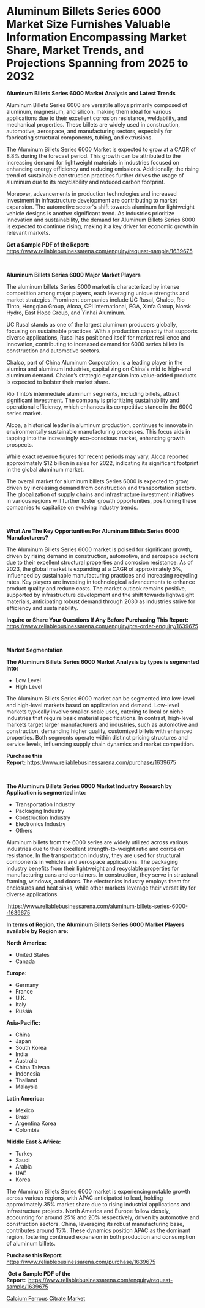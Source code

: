 <p><h1>Aluminum Billets Series 6000 Market Size Furnishes Valuable Information Encompassing Market Share, Market Trends, and Projections Spanning from 2025 to 2032</h1></p><p><strong>Aluminum Billets Series 6000 Market Analysis and Latest Trends</strong></p>
<p><p>Aluminum Billets Series 6000 are versatile alloys primarily composed of aluminum, magnesium, and silicon, making them ideal for various applications due to their excellent corrosion resistance, weldability, and mechanical properties. These billets are widely used in construction, automotive, aerospace, and manufacturing sectors, especially for fabricating structural components, tubing, and extrusions.</p><p>The Aluminum Billets Series 6000 Market is expected to grow at a CAGR of 8.8% during the forecast period. This growth can be attributed to the increasing demand for lightweight materials in industries focused on enhancing energy efficiency and reducing emissions. Additionally, the rising trend of sustainable construction practices further drives the usage of aluminum due to its recyclability and reduced carbon footprint.</p><p>Moreover, advancements in production technologies and increased investment in infrastructure development are contributing to market expansion. The automotive sector's shift towards aluminum for lightweight vehicle designs is another significant trend. As industries prioritize innovation and sustainability, the demand for Aluminum Billets Series 6000 is expected to continue rising, making it a key driver for economic growth in relevant markets.</p></p>
<p><strong>Get a Sample PDF of the Report:&nbsp;</strong> <a href="https://www.reliablebusinessarena.com/enquiry/request-sample/1639675?utm_campaign=1835&utm_medium=2&utm_source=Github&utm_content=ia&utm_term=01022025&utm_id=aluminum-billets-series-6000">https://www.reliablebusinessarena.com/enquiry/request-sample/1639675</a></p>
<p>&nbsp;</p>
<p><strong>Aluminum Billets Series 6000 Major Market Players</strong></p>
<p><p>The aluminum billets Series 6000 market is characterized by intense competition among major players, each leveraging unique strengths and market strategies. Prominent companies include UC Rusal, Chalco, Rio Tinto, Hongqiao Group, Alcoa, CPI International, EGA, Xinfa Group, Norsk Hydro, East Hope Group, and Yinhai Aluminum.</p><p>UC Rusal stands as one of the largest aluminum producers globally, focusing on sustainable practices. With a production capacity that supports diverse applications, Rusal has positioned itself for market resilience and innovation, contributing to increased demand for 6000 series billets in construction and automotive sectors. </p><p>Chalco, part of China Aluminum Corporation, is a leading player in the alumina and aluminum industries, capitalizing on China's mid to high-end aluminum demand. Chalco’s strategic expansion into value-added products is expected to bolster their market share.</p><p>Rio Tinto’s intermediate aluminum segments, including billets, attract significant investment. The company is prioritizing sustainability and operational efficiency, which enhances its competitive stance in the 6000 series market.</p><p>Alcoa, a historical leader in aluminum production, continues to innovate in environmentally sustainable manufacturing processes. This focus aids in tapping into the increasingly eco-conscious market, enhancing growth prospects.</p><p>While exact revenue figures for recent periods may vary, Alcoa reported approximately $12 billion in sales for 2022, indicating its significant footprint in the global aluminum market.</p><p>The overall market for aluminum billets Series 6000 is expected to grow, driven by increasing demand from construction and transportation sectors. The globalization of supply chains and infrastructure investment initiatives in various regions will further foster growth opportunities, positioning these companies to capitalize on evolving industry trends.</p></p>
<p>&nbsp;</p>
<p><strong>What Are The Key Opportunities For Aluminum Billets Series 6000 Manufacturers?</strong></p>
<p><p>The Aluminum Billets Series 6000 market is poised for significant growth, driven by rising demand in construction, automotive, and aerospace sectors due to their excellent structural properties and corrosion resistance. As of 2023, the global market is expanding at a CAGR of approximately 5%, influenced by sustainable manufacturing practices and increasing recycling rates. Key players are investing in technological advancements to enhance product quality and reduce costs. The market outlook remains positive, supported by infrastructure development and the shift towards lightweight materials, anticipating robust demand through 2030 as industries strive for efficiency and sustainability.</p></p>
<p><strong>Inquire or Share Your Questions If Any Before Purchasing This Report:</strong> <a href="https://www.reliablebusinessarena.com/enquiry/pre-order-enquiry/1639675?utm_campaign=1835&utm_medium=2&utm_source=Github&utm_content=ia&utm_term=01022025&utm_id=aluminum-billets-series-6000">https://www.reliablebusinessarena.com/enquiry/pre-order-enquiry/1639675</a></p>
<p>&nbsp;</p>
<p><strong>Market Segmentation</strong></p>
<p><strong>The Aluminum Billets Series 6000 Market Analysis by types is segmented into:</strong></p>
<p><ul><li>Low Level</li><li>High Level</li></ul></p>
<p><p>The Aluminum Billets Series 6000 market can be segmented into low-level and high-level markets based on application and demand. Low-level markets typically involve smaller-scale uses, catering to local or niche industries that require basic material specifications. In contrast, high-level markets target larger manufacturers and industries, such as automotive and construction, demanding higher quality, customized billets with enhanced properties. Both segments operate within distinct pricing structures and service levels, influencing supply chain dynamics and market competition.</p></p>
<p><strong>Purchase this Report:&nbsp;</strong><a href="https://www.reliablebusinessarena.com/purchase/1639675?utm_campaign=1835&utm_medium=2&utm_source=Github&utm_content=ia&utm_term=01022025&utm_id=aluminum-billets-series-6000">https://www.reliablebusinessarena.com/purchase/1639675</a></p>
<p>&nbsp;</p>
<p><strong>The Aluminum Billets Series 6000 Market Industry Research by Application is segmented into:</strong></p>
<p><ul><li>Transportation Industry</li><li>Packaging Industry</li><li>Construction Industry</li><li>Electronics Industry</li><li>Others</li></ul></p>
<p><p>Aluminum billets from the 6000 series are widely utilized across various industries due to their excellent strength-to-weight ratio and corrosion resistance. In the transportation industry, they are used for structural components in vehicles and aerospace applications. The packaging industry benefits from their lightweight and recyclable properties for manufacturing cans and containers. In construction, they serve in structural framing, windows, and doors. The electronics industry employs them for enclosures and heat sinks, while other markets leverage their versatility for diverse applications.</p></p>
<p><a href="https://www.reliablebusinessarena.com/aluminum-billets-series-6000-r1639675?utm_campaign=1835&utm_medium=2&utm_source=Github&utm_content=ia&utm_term=01022025&utm_id=aluminum-billets-series-6000">&nbsp;https://www.reliablebusinessarena.com/aluminum-billets-series-6000-r1639675</a></p>
<p><strong>In terms of Region, the Aluminum Billets Series 6000 Market Players available by Region are:</strong></p>
<p>
    <p> <strong> North America: </strong>
        <ul>
            <li>United States</li>
            <li>Canada</li>
        </ul>
        </p> 
    <p> <strong> Europe: </strong>
        <ul>
            <li>Germany</li>
            <li>France</li>
            <li>U.K.</li>
            <li>Italy</li>
            <li>Russia</li>
        </ul>
        </p> 
    <p> <strong> Asia-Pacific: </strong>
        <ul>
            <li>China</li>
            <li>Japan</li>
            <li>South Korea</li>
            <li>India</li>
            <li>Australia</li>
            <li>China Taiwan</li>
            <li>Indonesia</li>
            <li>Thailand</li>
            <li>Malaysia</li>
        </ul>
        </p> 
    <p> <strong> Latin America: </strong>
        <ul>
            <li>Mexico</li>
            <li>Brazil</li>
            <li>Argentina Korea</li>
            <li>Colombia</li>
        </ul>
        </p> 
    <p> <strong> Middle East & Africa: </strong>
        <ul>
            <li>Turkey</li>
            <li>Saudi</li>
            <li>Arabia</li>
            <li>UAE</li>
            <li>Korea</li>
        </ul>
    </p>
    </p>
<p><p>The Aluminum Billets Series 6000 market is experiencing notable growth across various regions, with APAC anticipated to lead, holding approximately 35% market share due to rising industrial applications and infrastructure projects. North America and Europe follow closely, accounting for around 25% and 20% respectively, driven by automotive and construction sectors. China, leveraging its robust manufacturing base, contributes around 15%. These dynamics position APAC as the dominant region, fostering continued expansion in both production and consumption of aluminum billets.</p></p>
<p><strong>Purchase this Report: </strong><a href="https://www.reliablebusinessarena.com/purchase/1639675?utm_campaign=1835&utm_medium=2&utm_source=Github&utm_content=ia&utm_term=01022025&utm_id=aluminum-billets-series-6000">https://www.reliablebusinessarena.com/purchase/1639675</a></p>
<p>&nbsp;<strong>Get a Sample PDF of the Report:&nbsp;&nbsp;</strong><a href="https://www.reliablebusinessarena.com/enquiry/request-sample/1639675?utm_campaign=1835&utm_medium=2&utm_source=Github&utm_content=ia&utm_term=01022025&utm_id=aluminum-billets-series-6000">https://www.reliablebusinessarena.com/enquiry/request-sample/1639675</a></p>
<p><strong></strong></p>
<p><p><a href="https://github.com/OlenFleming68/Market-Research-Report-List-1/blob/main/calcium-ferrous-citrate-market.md?utm_campaign=1835&utm_medium=2&utm_source=Github&utm_content=ia&utm_term=01022025&utm_id=aluminum-billets-series-6000">Calcium Ferrous Citrate Market</a></p></p>